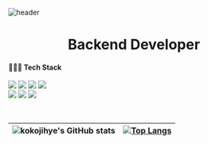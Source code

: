 ![header](https://capsule-render.vercel.app/api?type=waving&text=)
# <div align=center> Backend Developer </div>

<h4>👩🏻‍💻 Tech Stack</h4>

<img src="https://img.shields.io/badge/Spring Boot-6DB33F?style=for-the-badge&logo=Spring Boot&logoColor=white"/> <img src="https://img.shields.io/badge/Spring-6DB33F?style=for-the-badge&logo=Spring&logoColor=white">
<img src="https://img.shields.io/badge/Java-007396?style=for-the-badge&logo=Java&logoColor=white"/></a> 
<img src="https://img.shields.io/badge/Javascript-F7DF1E?style=for-the-badge&logo=Javascript&logoColor=white"/> <br/>
<img src="https://img.shields.io/badge/MySQL-4479A1?style=for-the-badge&logo=MySQL&logoColor=white"/></a>
<img src="https://img.shields.io/badge/aws-333664?style=for-the-badge&logo=amazon-aws&logoColor=white"/></a>
<img src="https://img.shields.io/badge/Docker-016bc0?style=for-the-badge&logo=docker&logoColor=white"/></a>

<br/>
	
| ![kokojihye's GitHub stats](https://github-readme-stats.vercel.app/api?username=kokojihye&show_icons=true&title_color=000000&text_color=939393&icon_color=9796f0&hide_border=true&bg_color=00000000) | [![Top Langs](https://github-readme-stats.vercel.app/api/top-langs/?username=kokojihye&layout=compact&hide_border=true&title_color=000000&text_color=939393&bg_color=00000000)](https://github.com/kokojihye/) |
| ------------- | ------------- |
	
